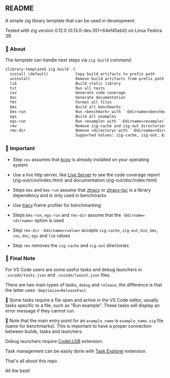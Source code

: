## README

A simple zig library template that can be used in development.

Tested with zig version 0.12.0 (0.13.0-dev.351+64ef45eb0) on Linux Fedora 39.

### 📌 About

The template can handle next steps via `zig build` command:

```txt
zlibrary-template$ zig build -l
  install (default)            Copy build artifacts to prefix path
  uninstall                    Remove build artifacts from prefix path
  lib                          Build static library
  tst                          Run all tests
  cov                          Generate code coverage
  doc                          Generate documentation
  fmt                          Format all files
  bms                          Build all benchmarks
  bms-run                      Run <benchmark> with `-Ddirname=<benchmark>` option
  egs                          Build all examples
  egs-run                      Run <example> with `-Ddirname=<example>` option
  rmv                          Remove zig-cache and zig-out directories
  rmv-dir                      Remove <directory> with `-Ddirname=<directory>` option
                               Supported Values: zig-cache, zig-out, bin, bms, cov, doc, egs, lib
```

### 📌 Important

* Step `cov` assumes that [kcov](https://github.com/SimonKagstrom/kcov) is already installed on your operating system

* Use a live http server, like [Live Server](https://marketplace.visualstudio.com/items?itemName=ritwickdey.LiveServer) to see the code coverage report (zig-out/cov/index.html) and documentation (zig-out/doc/index.html)

* Steps `bms` and `bms-run` assume that [ztracy](https://github.com/7R35C0/ztracy) or [ztracy-tsc](https://github.com/7R35C0/ztracy-tsc) is a library dependency and is only used in benchmarks

* Use [tracy](https://github.com/wolfpld/tracy) frame profiler for benchmarking

* Steps `bms-run`, `egs-run` and `rmv-dir` assume that the `-Ddirname=<dirname>` option is used

* Step `rmv-dir -Ddirname=<value>` accepts `zig-cache`, `zig-out`, `bin`, `bms`, `cov`, `doc`, `egs` and `lib` values

* Step `rmv` removes the `zig-cache` and `zig-out` directories

### 📌 Final Note

For VS Code users are some useful tasks and debug launchers in `.vscode/tasks.json` and `.vscode/launch.json` files.

There are two main types of tasks, `debug` and `release`, the difference is that the latter uses `-Doptimize=ReleaseFast`.

🔔 Some tasks require a file open and active in the VS Code editor, usually tasks specific to a file, such as "Run example". These tasks will display an error message if they cannot run.

🔔 Note that the main entry point for an `example_name` is `example_name.zig` file (same for benchmarks). This is important to have a proper connection between builds, tasks and launchers.

Debug launchers require [CodeLLDB](https://marketplace.visualstudio.com/items?itemName=vadimcn.vscode-lldb) extension.

Task management can be easily done with [Task Explorer](https://marketplace.visualstudio.com/items?itemName=spmeesseman.vscode-taskexplorer) extension.

That's all about this repo.

All the best!
